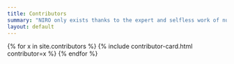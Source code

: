 ```yaml
---
title: Contributors
summary: "NIRO only exists thanks to the expert and selfless work of numerous contributors."
layout: default
---
```

<section class="contributors">
{% for x in site.contributors %}
{% include contributor-card.html contributor=x %}
{% endfor %}
</section>